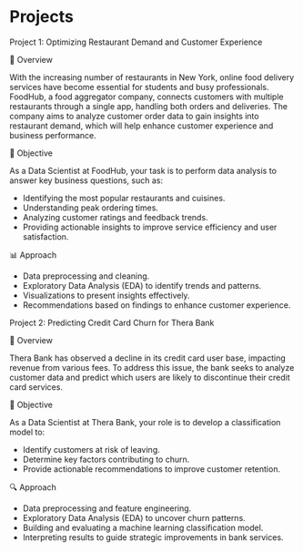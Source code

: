 # Projects

Project 1: Optimizing Restaurant Demand and Customer Experience

📌 Overview

With the increasing number of restaurants in New York, online food delivery services have become essential for students and busy professionals. FoodHub, a food aggregator company, connects customers with multiple restaurants through a single app, handling both orders and deliveries.
The company aims to analyze customer order data to gain insights into restaurant demand, which will help enhance customer experience and business performance.

🎯 Objective

As a Data Scientist at FoodHub, your task is to perform data analysis to answer key business questions, such as:
- Identifying the most popular restaurants and cuisines.
- Understanding peak ordering times.
- Analyzing customer ratings and feedback trends.
- Providing actionable insights to improve service efficiency and user satisfaction.

📊 Approach

- Data preprocessing and cleaning.
- Exploratory Data Analysis (EDA) to identify trends and patterns.
- Visualizations to present insights effectively.
- Recommendations based on findings to enhance customer experience.

Project 2: Predicting Credit Card Churn for Thera Bank

📌 Overview

Thera Bank has observed a decline in its credit card user base, impacting revenue from various fees. To address this issue, the bank seeks to analyze customer data and predict which users are likely to discontinue their credit card services.

🎯 Objective

As a Data Scientist at Thera Bank, your role is to develop a classification model to:
- Identify customers at risk of leaving.
- Determine key factors contributing to churn.
- Provide actionable recommendations to improve customer retention.

🔍 Approach

- Data preprocessing and feature engineering.
- Exploratory Data Analysis (EDA) to uncover churn patterns.
- Building and evaluating a machine learning classification model.
- Interpreting results to guide strategic improvements in bank services.
